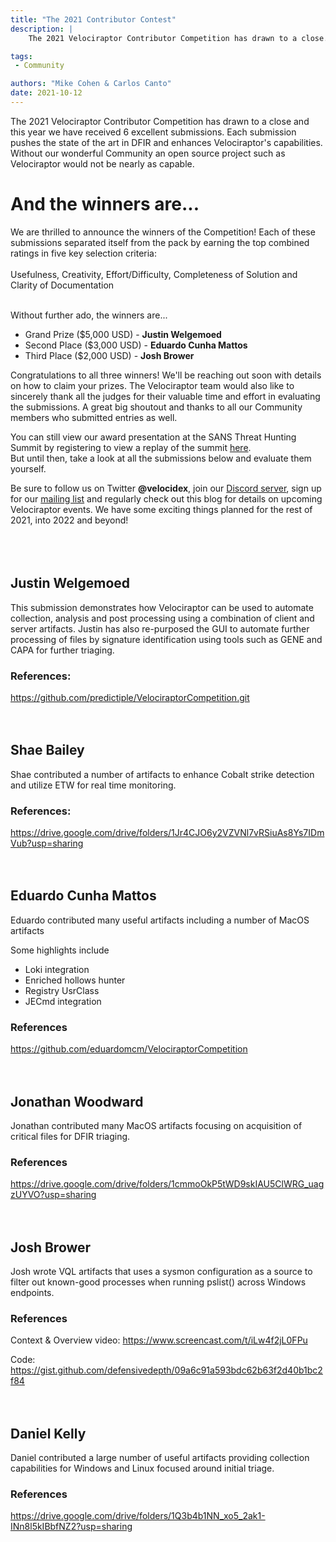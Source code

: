 ```yaml
---
title: "The 2021 Contributor Contest"
description: |
    The 2021 Velociraptor Contributor Competition has drawn to a close. Take a look at the winners and all the submissions.

tags:
 - Community

authors: "Mike Cohen & Carlos Canto"
date: 2021-10-12
---
```


The 2021 Velociraptor Contributor Competition has drawn to a close and
this year we have received 6 excellent submissions. Each submission
pushes the state of the art in DFIR and enhances Velociraptor's
capabilities. Without our wonderful Community an open source project
such as Velociraptor would not be nearly as capable.

# And the winners are...

We are thrilled to announce the winners of the Competition!  Each of these 
submissions separated itself from the pack by earning the top combined 
ratings in five key selection criteria:<br><br> Usefulness, Creativity, 
Effort/Difficulty, Completeness of Solution and Clarity of Documentation
<br><br>

Without further ado, the winners are...

* Grand Prize ($5,000 USD) - **Justin Welgemoed**
* Second Place ($3,000 USD) - **Eduardo Cunha Mattos**
* Third Place ($2,000 USD) - **Josh Brower**

Congratulations to all three winners!  We'll be reaching out soon with details 
on how to claim your prizes.  The Velociraptor team would also like to 
sincerely thank all the judges for their valuable time and effort in evaluating 
the submissions.  A great big shoutout and thanks to all our Community members 
who submitted entries as well.  

You can still view our award presentation at the SANS Threat Hunting Summit by 
registering to view a replay of the summit [here](https://www.sans.org/cyber-security-training-events/threat-hunting-and-incident-response-summit-2021/).  
But until then, take a look at all the submissions below and evaluate them yourself.

Be sure to follow us on Twitter **@velocidex**, join our [Discord server](https://docs.velociraptor.app/discord/), 
sign up for our [mailing list](https://groups.google.com/g/velociraptor-discuss) 
and regularly check out this blog for details on upcoming Velociraptor events.  We have some exciting things planned for the rest of 2021, into 2022 and beyond!
<br>  
<br>
<br>

## Justin Welgemoed

This submission demonstrates how Velociraptor can be used to automate
collection, analysis and post processing using a combination of client
and server artifacts. Justin has also re-purposed the GUI to automate
further processing of files by signature identification using tools
such as GENE and CAPA for further triaging.

### References:

https://github.com/predictiple/VelociraptorCompetition.git
<br>
<br>
<br>

## Shae Bailey

Shae contributed a number of artifacts to enhance Cobalt strike
detection and utilize ETW for real time monitoring.

### References:

https://drive.google.com/drive/folders/1Jr4CJO6y2VZVNl7vRSiuAs8Ys7IDmVub?usp=sharing
<br>
<br>
<br>

## Eduardo Cunha Mattos

Eduardo contributed many useful artifacts including a number of MacOS artifacts

Some highlights include

* Loki integration
* Enriched hollows hunter
* Registry UsrClass
* JECmd integration

### References

https://github.com/eduardomcm/VelociraptorCompetition
<br>
<br>
<br>

## Jonathan Woodward

Jonathan contributed many MacOS artifacts focusing on acquisition of critical files for DFIR triaging.

### References

https://drive.google.com/drive/folders/1cmmoOkP5tWD9skIAU5ClWRG_uagzUYVO?usp=sharing
<br>
<br>
<br>

## Josh Brower

Josh wrote VQL artifacts that uses a sysmon configuration as a source to filter out known-good processes when running pslist() across Windows endpoints.

### References

Context & Overview video: https://www.screencast.com/t/iLw4f2jL0FPu

Code: https://gist.github.com/defensivedepth/09a6c91a593bdc62b63f2d40b1bc2f84
<br>
<br>
<br>


## Daniel Kelly

Daniel contributed a large number of useful artifacts providing
collection capabilities for Windows and Linux focused around initial
triage.

### References

https://drive.google.com/drive/folders/1Q3b4b1NN_xo5_2ak1-INn8l5kIBbfNZ2?usp=sharing
